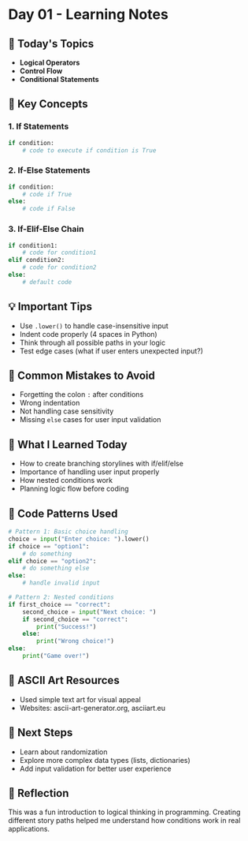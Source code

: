 # Day 01 - Learning Notes

## 📖 Today's Topics
- **Logical Operators**
- **Control Flow**
- **Conditional Statements**

## 🔑 Key Concepts

### 1. If Statements
```python
if condition:
    # code to execute if condition is True
```

### 2. If-Else Statements
```python
if condition:
    # code if True
else:
    # code if False
```

### 3. If-Elif-Else Chain
```python
if condition1:
    # code for condition1
elif condition2:
    # code for condition2
else:
    # default code
```

## 💡 Important Tips
- Use `.lower()` to handle case-insensitive input
- Indent code properly (4 spaces in Python)
- Think through all possible paths in your logic
- Test edge cases (what if user enters unexpected input?)

## 🐛 Common Mistakes to Avoid
- Forgetting the colon `:` after conditions
- Wrong indentation
- Not handling case sensitivity
- Missing `else` cases for user input validation

## 🎯 What I Learned Today
- How to create branching storylines with if/elif/else
- Importance of handling user input properly
- How nested conditions work
- Planning logic flow before coding

## 🔄 Code Patterns Used
```python
# Pattern 1: Basic choice handling
choice = input("Enter choice: ").lower()
if choice == "option1":
    # do something
elif choice == "option2":
    # do something else
else:
    # handle invalid input

# Pattern 2: Nested conditions
if first_choice == "correct":
    second_choice = input("Next choice: ")
    if second_choice == "correct":
        print("Success!")
    else:
        print("Wrong choice!")
else:
    print("Game over!")
```

## 🎨 ASCII Art Resources
- Used simple text art for visual appeal
- Websites: ascii-art-generator.org, asciiart.eu

## 🚀 Next Steps
- Learn about randomization
- Explore more complex data types (lists, dictionaries)
- Add input validation for better user experience

## 📝 Reflection
This was a fun introduction to logical thinking in programming. Creating different story paths helped me understand how conditions work in real applications.